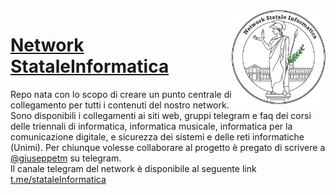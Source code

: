 <img src="website/public/logo.png" width="150" height="150" align="right" />

# [Network StataleInformatica](https://github.com/NetworkStataleInformatica)
Repo nata con lo scopo di creare un punto centrale di collegamento per tutti i contenuti del nostro network.
Sono disponibili i collegamenti ai siti web, gruppi telegram e faq dei corsi delle triennali di informatica, informatica musicale, informatica per la comunicazione digitale, e sicurezza dei sistemi e delle reti informatiche (Unimi). 
Per chiunque volesse collaborare al progetto è pregato di scrivere a [@giuseppetm](https://t.me/giuseppetm) su telegram.<br/>
Il canale telegram del network è disponibile al seguente link [t.me/stataleInformatica](https://t.me/stataleinformatica)